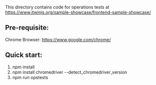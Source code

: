 This directory contains code for operations tests at https://www.itwinjs.org/sample-showcase/frontend-sample-showcase/

## Pre-requisite:

Chrome Browser: https://www.google.com/chrome/

## Quick start:

1) npm install
2) npm install chromedriver --detect_chromedriver_version
2) npm run opstests
